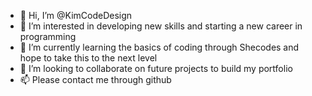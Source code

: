 - 👋 Hi, I’m @KimCodeDesign
- 👀 I’m interested in developing new skills and starting a new career in programming
- 🌱 I’m currently learning the basics of coding through Shecodes and hope to take this to the next level
- 💞️ I’m looking to collaborate on future projects to build my portfolio
- 📫 Please contact me through github

<!---
KimCodeDesign/KimCodeDesign is a ✨ special ✨ repository because its `README.md` (this file) appears on your GitHub profile.
You can click the Preview link to take a look at your changes.
--->
